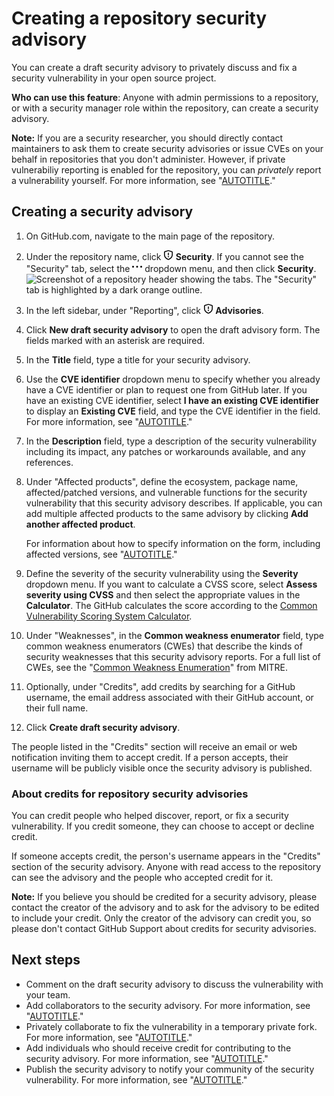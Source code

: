 # Creating a repository security advisory

You can create a draft security advisory to privately discuss and fix a security vulnerability in your open source project.

**Who can use this feature**: Anyone with admin permissions to a repository, or with a security manager role within the repository, can create a security advisory.

<div class="ghd-spotlight ghd-spotlight-note border rounded-1 my-3 p-3 f5 color-border-accent-emphasis color-bg-accent">

**Note:** If you are a security researcher, you should directly contact maintainers to ask them to create security advisories or issue CVEs on your behalf in repositories that you don't administer. However, if private vulnerabiliy reporting is enabled for the repository, you can _privately_ report a vulnerability yourself. For more information, see "[AUTOTITLE](/code-security/security-advisories/guidance-on-reporting-and-writing-information-about-vulnerabilities/privately-reporting-a-security-vulnerability)."

</div>

## Creating a security advisory

1. On GitHub.com, navigate to the main page of the repository.
1. Under the repository name, click **<svg version="1.1" width="16" height="16" viewBox="0 0 16 16" class="octicon octicon-shield" aria-hidden="true"><path d="M7.467.133a1.748 1.748 0 0 1 1.066 0l5.25 1.68A1.75 1.75 0 0 1 15 3.48V7c0 1.566-.32 3.182-1.303 4.682-.983 1.498-2.585 2.813-5.032 3.855a1.697 1.697 0 0 1-1.33 0c-2.447-1.042-4.049-2.357-5.032-3.855C1.32 10.182 1 8.566 1 7V3.48a1.75 1.75 0 0 1 1.217-1.667Zm.61 1.429a.25.25 0 0 0-.153 0l-5.25 1.68a.25.25 0 0 0-.174.238V7c0 1.358.275 2.666 1.057 3.86.784 1.194 2.121 2.34 4.366 3.297a.196.196 0 0 0 .154 0c2.245-.956 3.582-2.104 4.366-3.298C13.225 9.666 13.5 8.36 13.5 7V3.48a.251.251 0 0 0-.174-.237l-5.25-1.68ZM8.75 4.75v3a.75.75 0 0 1-1.5 0v-3a.75.75 0 0 1 1.5 0ZM9 10.5a1 1 0 1 1-2 0 1 1 0 0 1 2 0Z"></path></svg> Security**. If you cannot see the "Security" tab, select the **<svg version="1.1" width="16" height="16" viewBox="0 0 16 16" class="octicon octicon-kebab-horizontal" aria-hidden="true"><path d="M8 9a1.5 1.5 0 1 0 0-3 1.5 1.5 0 0 0 0 3ZM1.5 9a1.5 1.5 0 1 0 0-3 1.5 1.5 0 0 0 0 3Zm13 0a1.5 1.5 0 1 0 0-3 1.5 1.5 0 0 0 0 3Z"></path></svg>** dropdown menu, and then click **Security**.
![Screenshot of a repository header showing the tabs. The "Security" tab is highlighted by a dark orange outline.](/assets/images/help/repository/security-tab.png)
1. In the left sidebar, under "Reporting", click **<svg version="1.1" width="16" height="16" viewBox="0 0 16 16" class="octicon octicon-shield" aria-hidden="true"><path d="M7.467.133a1.748 1.748 0 0 1 1.066 0l5.25 1.68A1.75 1.75 0 0 1 15 3.48V7c0 1.566-.32 3.182-1.303 4.682-.983 1.498-2.585 2.813-5.032 3.855a1.697 1.697 0 0 1-1.33 0c-2.447-1.042-4.049-2.357-5.032-3.855C1.32 10.182 1 8.566 1 7V3.48a1.75 1.75 0 0 1 1.217-1.667Zm.61 1.429a.25.25 0 0 0-.153 0l-5.25 1.68a.25.25 0 0 0-.174.238V7c0 1.358.275 2.666 1.057 3.86.784 1.194 2.121 2.34 4.366 3.297a.196.196 0 0 0 .154 0c2.245-.956 3.582-2.104 4.366-3.298C13.225 9.666 13.5 8.36 13.5 7V3.48a.251.251 0 0 0-.174-.237l-5.25-1.68ZM8.75 4.75v3a.75.75 0 0 1-1.5 0v-3a.75.75 0 0 1 1.5 0ZM9 10.5a1 1 0 1 1-2 0 1 1 0 0 1 2 0Z"></path></svg> Advisories**.
1. Click **New draft security advisory** to open the draft advisory form. The fields marked with an asterisk are required.
1. In the **Title** field, type a title for your security advisory.
1. Use the **CVE identifier** dropdown menu to specify whether you already have a CVE identifier or plan to request one from GitHub later. If you have an existing CVE identifier, select **I have an existing CVE identifier** to display an **Existing CVE** field, and type the CVE identifier in the field. For more information, see "[AUTOTITLE](/code-security/security-advisories/working-with-repository-security-advisories/about-repository-security-advisories#cve-identification-numbers)."
1. In the **Description** field, type a description of the security vulnerability including its impact, any patches or workarounds available, and any references.
1. Under "Affected products", define the ecosystem, package name, affected/patched versions, and vulnerable functions for the security vulnerability that this security advisory describes. If applicable, you can add multiple affected products to the same advisory by clicking **Add another affected product**.

   For information about how to specify information on the form, including affected versions, see "[AUTOTITLE](/code-security/security-advisories/guidance-on-reporting-and-writing-information-about-vulnerabilities/best-practices-for-writing-repository-security-advisories)."
1. Define the severity of the security vulnerability using the **Severity** dropdown menu. If you want to calculate a CVSS score, select **Assess severity using CVSS** and then select the appropriate values in the **Calculator**. The GitHub calculates the score according to the [Common Vulnerability Scoring System Calculator](https://www.first.org/cvss/calculator).
1. Under "Weaknesses", in the **Common weakness enumerator** field, type common weakness enumerators (CWEs) that describe the kinds of security weaknesses that this security advisory reports. For a full list of CWEs, see the "[Common Weakness Enumeration](https://cwe.mitre.org/index.html)" from MITRE.
1. Optionally, under "Credits", add credits by searching for a GitHub username, the email address associated with their GitHub account, or their full name.

1. Click **Create draft security advisory**.

The people listed in the "Credits" section will receive an email or web notification inviting them to accept credit. If a person accepts, their username will be publicly visible once the security advisory is published.

### About credits for repository security advisories

You can credit people who helped discover, report, or fix a security vulnerability. If you credit someone, they can choose to accept or decline credit.

If someone accepts credit, the person's username appears in the "Credits" section of the security advisory. Anyone with read access to the repository can see the advisory and the people who accepted credit for it.

<div class="ghd-spotlight ghd-spotlight-note border rounded-1 my-3 p-3 f5 color-border-accent-emphasis color-bg-accent">

**Note:** If you believe you should be credited for a security advisory, please contact the creator of the advisory and to ask for the advisory to be edited to include your credit. Only the creator of the advisory can credit you, so please don't contact GitHub Support about credits for security advisories.

</div>

## Next steps

- Comment on the draft security advisory to discuss the vulnerability with your team.
- Add collaborators to the security advisory. For more information, see "[AUTOTITLE](/code-security/security-advisories/working-with-repository-security-advisories/adding-a-collaborator-to-a-repository-security-advisory)."
- Privately collaborate to fix the vulnerability in a temporary private fork. For more information, see "[AUTOTITLE](/code-security/security-advisories/working-with-repository-security-advisories/collaborating-in-a-temporary-private-fork-to-resolve-a-repository-security-vulnerability)."
- Add individuals who should receive credit for contributing to the security advisory. For more information, see "[AUTOTITLE](/code-security/security-advisories/working-with-repository-security-advisories/editing-a-repository-security-advisory#about-credits-for-security-advisories)."
- Publish the security advisory to notify your community of the security vulnerability. For more information, see "[AUTOTITLE](/code-security/security-advisories/working-with-repository-security-advisories/publishing-a-repository-security-advisory)."
